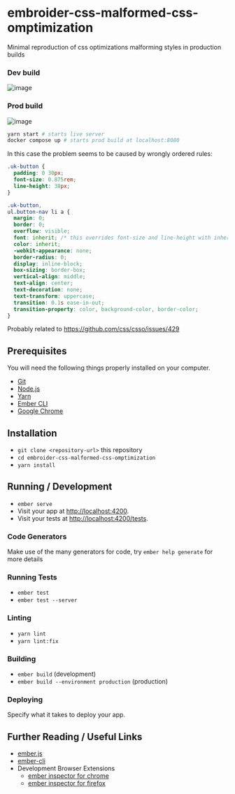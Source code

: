 # embroider-css-malformed-css-omptimization

Minimal reproduction of css optimizations malforming styles in production builds

### Dev build

![image](https://github.com/C0rydoras/embroider-css-malformed-in-prod-build/assets/110528300/ed428f2f-e4a2-4095-87a1-a139fcb6d362)

### Prod build

![image](https://github.com/C0rydoras/embroider-css-malformed-in-prod-build/assets/110528300/c44ad2c2-55ca-4918-a942-8c0c1f19ef9f)

```bash
yarn start # starts live server
docker compose up # starts prod build at localhost:8080
```

In this case the problem seems to be caused by wrongly ordered rules:

```css
.uk-button {
  padding: 0 30px;
  font-size: 0.875rem;
  line-height: 38px;
}

.uk-button,
ul.button-nav li a {
  margin: 0;
  border: 0;
  overflow: visible;
  font: inherit; /* this overrides font-size and line-height with inherit */
  color: inherit;
  -webkit-appearance: none;
  border-radius: 0;
  display: inline-block;
  box-sizing: border-box;
  vertical-align: middle;
  text-align: center;
  text-decoration: none;
  text-transform: uppercase;
  transition: 0.1s ease-in-out;
  transition-property: color, background-color, border-color;
}
```

Probably related to https://github.com/css/csso/issues/429

## Prerequisites

You will need the following things properly installed on your computer.

- [Git](https://git-scm.com/)
- [Node.js](https://nodejs.org/)
- [Yarn](https://yarnpkg.com/)
- [Ember CLI](https://cli.emberjs.com/release/)
- [Google Chrome](https://google.com/chrome/)

## Installation

- `git clone <repository-url>` this repository
- `cd embroider-css-malformed-css-omptimization`
- `yarn install`

## Running / Development

- `ember serve`
- Visit your app at [http://localhost:4200](http://localhost:4200).
- Visit your tests at [http://localhost:4200/tests](http://localhost:4200/tests).

### Code Generators

Make use of the many generators for code, try `ember help generate` for more details

### Running Tests

- `ember test`
- `ember test --server`

### Linting

- `yarn lint`
- `yarn lint:fix`

### Building

- `ember build` (development)
- `ember build --environment production` (production)

### Deploying

Specify what it takes to deploy your app.

## Further Reading / Useful Links

- [ember.js](https://emberjs.com/)
- [ember-cli](https://cli.emberjs.com/release/)
- Development Browser Extensions
  - [ember inspector for chrome](https://chrome.google.com/webstore/detail/ember-inspector/bmdblncegkenkacieihfhpjfppoconhi)
  - [ember inspector for firefox](https://addons.mozilla.org/en-US/firefox/addon/ember-inspector/)
